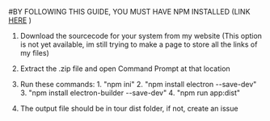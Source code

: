 #BY FOLLOWING THIS GUIDE, YOU MUST HAVE NPM INSTALLED (LINK [HERE](http://nodejs.org/) )

1. Download the sourcecode for your system from my website (This option is not yet available, im still trying to make a page to store all the links of my files)

2. Extract the .zip file and open Command Prompt at that location

3. Run these commands: 1. "npm ini"  2. "npm install electron --save-dev"  3. "npm install electron-builder --save-dev"  4. "npm run app:dist"

4. The output file should be in tour dist folder, if not, create an issue
